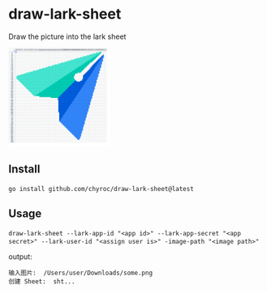 # draw-lark-sheet

Draw the picture into the lark sheet

<img src="./lark-sheet.png" width=200 />

## Install

```shell
go install github.com/chyroc/draw-lark-sheet@latest
```

## Usage

```
draw-lark-sheet --lark-app-id "<app id>" --lark-app-secret "<app secret>" --lark-user-id "<assign user is>" -image-path "<image path>"
```

output:

```text
输入图片:  /Users/user/Downloads/some.png
创建 Sheet:  sht...
```